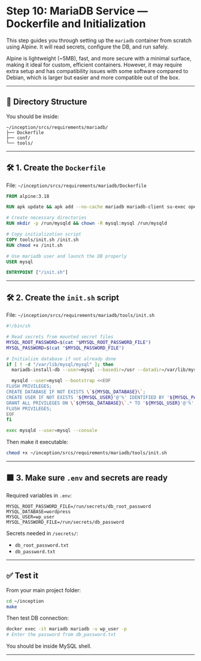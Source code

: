 
# Step 10: MariaDB Service — Dockerfile and Initialization

This step guides you through setting up the `mariadb` container from scratch using Alpine. It will read secrets, configure the DB, and run safely.

Alpine is lightweight (~5MB), fast, and more secure with a minimal surface, making it ideal for custom, efficient containers. However, it may require extra setup and has compatibility issues with some software compared to Debian, which is larger but easier and more compatible out of the box.

---

## 📁 Directory Structure

You should be inside:
```
~/inception/srcs/requirements/mariadb/
├── Dockerfile
├── conf/
└── tools/
```

---

## 🛠️ 1. Create the `Dockerfile`

File: `~/inception/srcs/requirements/mariadb/Dockerfile`

```Dockerfile
FROM alpine:3.18

RUN apk update && apk add --no-cache mariadb mariadb-client su-exec openrc

# Create necessary directories
RUN mkdir -p /run/mysqld && chown -R mysql:mysql /run/mysqld

# Copy initialization script
COPY tools/init.sh /init.sh
RUN chmod +x /init.sh

# Use mariadb user and launch the DB properly
USER mysql

ENTRYPOINT ["/init.sh"]
```

---

## 🛠️ 2. Create the `init.sh` script

File: `~/inception/srcs/requirements/mariadb/tools/init.sh`

```bash
#!/bin/sh

# Read secrets from mounted secret files
MYSQL_ROOT_PASSWORD=$(cat "$MYSQL_ROOT_PASSWORD_FILE")
MYSQL_PASSWORD=$(cat "$MYSQL_PASSWORD_FILE")

# Initialize database if not already done
if [ ! -d "/var/lib/mysql/mysql" ]; then
  mariadb-install-db --user=mysql --basedir=/usr --datadir=/var/lib/mysql

  mysqld --user=mysql --bootstrap <<EOF
FLUSH PRIVILEGES;
CREATE DATABASE IF NOT EXISTS \`${MYSQL_DATABASE}\`;
CREATE USER IF NOT EXISTS '${MYSQL_USER}'@'%' IDENTIFIED BY '${MYSQL_PASSWORD}';
GRANT ALL PRIVILEGES ON \`${MYSQL_DATABASE}\`.* TO '${MYSQL_USER}'@'%';
FLUSH PRIVILEGES;
EOF
fi

exec mysqld --user=mysql --console
```

Then make it executable:

```bash
chmod +x ~/inception/srcs/requirements/mariadb/tools/init.sh
```

---

## 🟩 3. Make sure `.env` and secrets are ready

Required variables in `.env`:
```
MYSQL_ROOT_PASSWORD_FILE=/run/secrets/db_root_password
MYSQL_DATABASE=wordpress
MYSQL_USER=wp_user
MYSQL_PASSWORD_FILE=/run/secrets/db_password
```

Secrets needed in `/secrets/`:
- `db_root_password.txt`
- `db_password.txt`

---

## ✅ Test it

From your main project folder:

```bash
cd ~/inception
make
```

Then test DB connection:

```bash
docker exec -it mariadb mariadb -u wp_user -p
# Enter the password from db_password.txt
```

You should be inside MySQL shell.

---
